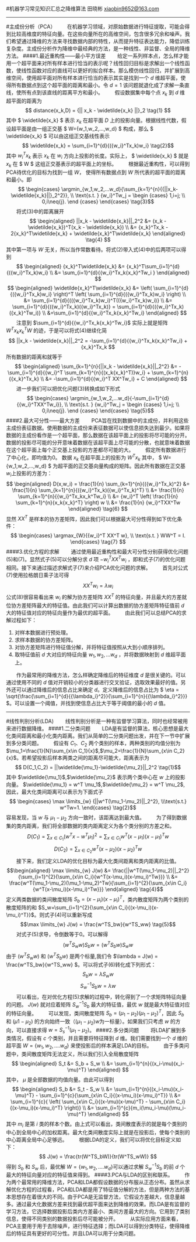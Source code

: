 #机器学习常见知识汇总之降维算法
田晓彬
xiaobin9652@163.com
***
#主成份分析（PCA）
&emsp;&emsp;在机器学习领域，对原始数据进行特征提取，可能会得到比较高维度的特征向量。在这些向量所在的高维空间，包含很多冗余和噪声。我们希望通过降维的方法来寻找数据内部的特性，从而提升特征表达能力，降低训练复杂度。主成份分析作为降维中最经典的方法，是一种线性、非监督、全局的降维方法。
####1.最近重构性——最小平方误差
&emsp;&emsp;给定一系列样本点，怎么样才能用一个超平面来对所有样本进行恰当的表示呢？线性回归目标是求解出一个线性函数，使线性函数对应的直线可以更好的拟合样本。那么模仿线性回归，并扩展到高维空间，使用超平面对所有样本进行恰当的表示其实是找到一个 $d$ 维超平面，使得所有数据点到这个超平面的距离和最小。令 $d=1$ 该问题就退化成了求解一条直线，使所有点到该直线的距离平方和最小。
&emsp;&emsp;假设数据集中每个点 $x_k$ 到 $d$ 维超平面的距离为 $$ distance(x_k,D) = {|| x_k - \widetilde{x_k} ||}_2 \tag{1} $$ 其中 $ \widetilde{x_k} $ 表示 $x_k$ 在超平面 $D$ 上的投影向量。根据线性代数，假设超平面是由一组正交基 $ W=\{w_1,w_2,...,w_d\} $ 构成，那么 $ \widetilde{x_k} $ 可以由这组正交基线性表示 $$ \widetilde{x_k} = \sum_{i=1}^{d}{({w_i}^Tx_k)w_i} \tag{2}$$ 其中 $w_i^Tx_k$ 表示 $x_k$ 在 $w_i$ 方向上投影的长度。实际上， $ \widetilde{x_k} $ 就是 $x_k$ 在 $ W $ 这组正交基表示的超平面上的坐标。
&emsp;&emsp;根据最近重构性，可以得到PCA待优化的目标为找到一组 $W$， 使得所有数据点到 $W$ 所代表的超平面的距离和最小。即 $$ \begin{cases} \argmin_{w_1,w_2,...w_d}{\sum_{k=1}^{n}{{||x_k- \widetilde{x_k}||}_2^2}}, \\ \text{s.t. } {w_i}^Tw_j = \begin {cases} 1,i=j; \\ 0,i\neq{j}. \end {cases} \end{cases} \tag{3}$$ 
&emsp;&emsp;将式(3)中的距离展开 $$ \begin{aligned} ||x_k - \widetilde{x_k}||_2^2 &= (x_k - \widetilde{x_k})^T(x_k - \widetilde{x_k}) \\ &= {x_k}^Tx_k - 2{x_k}^T\widetilde{x_k} + \widetilde{x_k}^T\widetilde{x_k} \end{aligned} \tag{4} $$ 其中第一项与 $W$ 无关，所以当作常数看待。将式(2)带入式(4)中的后两项可以得到 $$ \begin{aligned} {x_k}^T\widetilde{x_k} &= {x_k}^T\sum_{i=1}^{d}{({w_i}^Tx_k)w_i} \\ &= \sum_{i=1}^{d}{{w_i}^Tx_k{x_k}^Tw_i } \end{aligned} $$  $$ \begin{aligned} \widetilde{x_k}^T\widetilde{x_k} &= \left( \sum_{i=1}^{d}{({w_i}^Tx_k)w_i} \right)^T \left( \sum_{i=1}^{d}{({w_i}^Tx_k)w_i} \right) \\ &= \sum_{i=1}^{d}{(({w_i}^Tx_k)w_i)^T(({w_i}^Tx_k)w_i)} \\ &= \sum_{i=1}^{d}{({w_i}^Tx_k)({w_i}^Tx_k)} = \sum_{i=1}^{d}{({w_i}^Tx_k)({x_k}^Tw_i)} \\ &=\sum_{i=1}^{d}{{w_i}^Tx_k{x_k}^Tw_i} \end{aligned} $$
&emsp;&emsp;注意到 $\sum_{i=1}^{d}{{w_i}^Tx_k{x_k}^Tw_i}$ 实际上就是矩阵 $W^Tx_k{x_k}^TW$ 的迹，于是可以将式(4)继续化简 $$ ||x_k - \widetilde{x_k}||_2^2 = -\sum_{i=1}^{d}{{w_i}^Tx_k{x_k}^Tw_i} + {x_k}^Tx_k $$ 所有数据的距离和就等于 $$ \begin{aligned} \sum_{k=1}^{n}{||x_k - \widetilde{x_k}||_2^2} &= -\sum_{i=1}^{d}{{w_i}^T \sum_{k=1}^{n}{(x_k{x_k}^T)}w_i} + \sum_{k=1}^{n}{{x_k}^Tx_k} \\ &= -\sum_{i=1}^{d}{{w_i}^T XX^Tw_i} + C \end{aligned}  $$
&emsp;&emsp;进一步我们可以把优化问题(3)转换成如下形式 $$ \begin{cases} \argmin_{w_1,w_2,...w_d}{-\sum_{i=1}^{d}{{w_i}^TXX^Tw_i}}, \\ \text{s.t. } {w_i}^Tw_j = \begin {cases} 1,i=j; \\ 0,i\neq{j}. \end {cases} \end{cases} \tag{5}$$
####2.最大可分性——最大方差
&emsp;&emsp;PCA旨在找到数据中的主成份，并利用这些主成份表征数据。使用数据的主成份来表征数据可以使信息损失达到最少。如果将数据的主成份看作是一个超平面，那么数据在该超平面上的投影将尽可能的分开。数据的投影尽可能的分开意味着数据在该超平面上尽可能的分散，也就意味着数据在这个超平面上每个正交基上投影的方差都尽可能的大。
&emsp;&emsp;假定所有数据进行了中心化，即均值为0。 数据 $x_k$ 在超平面上的投影为 $W^Tx_k$ 其中， $ W=\{w_1,w_2,...,w_d\} $ 为超平面的正交基向量构成的矩阵。因此所有数据在正交基 $w_i$上投影的方差为： $$ \begin{aligned} D(x,w_i) = \frac{1}{n} \sum_{k=1}^{n}{({w_i}^Tx_k)^2} &= \frac{1}{n} \sum_{k=1}^{n}{({w_i}^Tx_k)({w_i}^Tx_k)^T} \\ &= \frac{1}{n} \sum_{k=1}^{n}{{w_i}^Tx_kx_k^Tw_i} \\ &= {w_i}^T \left( \frac{1}{n} \sum_{k=1}^{n}{x_k{x_k}^T} \right) w \\ &= \frac{1}{n} {w_i}^TXX^Tw \end{aligned} \tag{6} $$ 显然 $XX^T$ 是样本的协方差矩阵，因此我们可以根据最大可分性得到如下优化条件： $$ \begin{cases} \argmax_{W}{{w_i}^T XX^T w}, \\ \text{s.t. } WW^T = I. \end{cases} \tag{7} $$
####3.优化方程的求解
&emsp;&emsp;通过使用最近重构性和最大可分性分别获得优化问题(5)和(7)。显然式子(5)可以分解分求 $d$ 项 $-{w_i}^TXX^Tw_i$ ，即和式子(7)的优化问题相同。接下来通过描述求解式子(7)来介绍PCA优化问题的求解。
&emsp;&emsp;首先对公式(7)使用拉格朗日乘子法可得 $$ XX^Tw_i = \lambda w_i \tag{8} $$ 公式(8)很容易看出来 $w_i$ 的解为协方差矩阵 $XX^T$ 的特征向量，并且最大的方差就位协方差矩阵最大的特征值。由此我们可以计算出数据的协方差矩阵特征值前 $d$ 大的特征值对应的特征向量作为最优的超平面。
&emsp;&emsp;由此我们可以总结PCA的求解过程如下：
1. 对样本数据进行预处理。
2. 求样本数据的协方差矩阵。
3. 对协方差矩阵进行特征值分解，并将特征值按照从大到小顺序排列。
4. 取特征值前 $d$ 大对应的特征向量 $w_1,w_2,...w_d$ ，并将数据映射到 $d$ 维超平面上。

&emsp;&emsp;作为最常用的降维方法，怎么样确定降维后的特征维度 $d$ 是很关键的。可以通过使用不同的 $d$ 值对开销较小的分类器进行交叉验证，选取效果最好的值。另外还可以通过降维后的信息占比来确定 $d$。定义降维后的信息占比为 $ \eta = \sqrt{\frac{\sum_{i=1}^{d}{{\lambda_i}^2}}{\sum_{i=1}^{n}{{\lambda_i}^2}}} $。可以设置一个阈值，并找到使信息占比大于等于阈值的最小的 $d$ 值。
***
#线性判别分析(LDA)
&emsp;&emsp;线性判别分析是一种有监督学习算法，同时也经常被用来进行数据降维。
####1.二分类问题
&emsp;&emsp;LDA是有监督的算法，核心思想是最大化类间距离和最小化类内距离。我们从简单的二分类问题出发，并在下一节中扩展到多分类问题。
&emsp;&emsp;假设有 $C_1$、$C_2$ 两个类别的样本，两种类别的均值分别为 $\mu_1=\frac{1}{N}\sum_{x\in C_1}{x}$,$\mu_2=\frac{1}{N}\sum_{x\in C_2}{x}$。若希望投影后样本两类之间的距离尽可能大，距离表示为 $$ D(C_1,C_2) = ||\widetilde{\mu_1}-\widetilde{\mu_2}||_2^2 \tag{1}$$ 其中 $\widetilde{\mu_1}$,$\widetilde{\mu_2}$ 表示两个类中心在 $w$ 上的投影向量。 $\widetilde{\mu_1} = w^T \mu_1$,$\widetilde{\mu_2} = w^T \mu_2$, 因此，最大化类间距离可以表示为下面式子 $$ \begin{cases} \max \limits_{w} {||w^T(\mu_1-\mu_2)||_2^2}, \\\text{s.t.} w^Tw=1. \end{cases} \tag{2}$$ 容易发现，当 $w$ 与 $\mu_1-\mu_2$ 方向一致时，该距离达到最大值。
&emsp;&emsp;为了得到数据集的类内距离，我们将全部数据的类内距离定义为各个类分别的方差之和。 $$D(C_1) = \sum_{x\in C_1}{(w^Tx-w^T\mu_1)^2} = \sum_{x\in C_1}{w^T(x-\mu_1)(x-\mu_1)^Tw} $$ $$D(C_2) = \sum_{x\in C_2}{w^T(x-\mu_2)(x-\mu_2)^Tw} \tag{3}$$
&emsp;&emsp;接下来，我们定义LDA的优化目标为最大化类间距离和类内距离的比值。 $$\begin{aligned} \max \limits_{w} J(w) &= \frac{||w^T(\mu_1-\mu_2)||_2^2}{\sum_{i=1}^{2}{\sum_{x\in C_i}{w^T(x-\mu_i)(x-\mu_i)^Tw}}} \\ &= \frac{w^T(\mu_1-\mu_2)(\mu_1-\mu_2)^Tw}{\sum_{i=1}^{2}{\sum_{x\in C_i}{w^T(x-\mu_i)(x-\mu_i)^Tw}}} \end{aligned}  \tag{4}$$ 定义两类数据的类间散度矩阵 $S_b=(x-\mu_i)(x-\mu_i)^T$，类内散度矩阵为两个类别的散度矩阵的和 $S_w=\sum_{i=1}^{2}{\sum_{x\in C_i}{(x-\mu_i)(x-\mu_i)^T}}$。则式子(4)可以重新写成 $$\max \limits_{w} J(w) = \frac{w^TS_bw}{w^TS_ww} \tag{5}$$
&emsp;&emsp;对式子(5)求导，令倒数等于0。可以解得 $$ (w^TS_ww)S_bw = (w^TS_bw)S_ww \tag{6}$$ 由于 $(w^TS_ww)$ 和 $(w^TS_bw)$ 是两个标量,我们令 $\lambda = J(w) = \frac{w^TS_bw}{w^TS_ww} $。可以将式子(6)转化成下列形式： $$ S_bw = \lambda S_ww $$ $$ S_w^{-1}S_bw = \lambda w \tag{7}$$
&emsp;&emsp;可以看出，在对优化方程(5)求解的过程中，转化得到了一个求矩阵特征向量的问题。 $J(w)$ 就对应着矩阵 $S_w^{-1}S_b$ 最大的特征值，最优 $w$ 就是最大特征值对应的特征向量。
&emsp;&emsp;可以发现，类间散度矩阵 $S_b = (\mu_1-\mu_2)(\mu_1-\mu_2)^T$，因此 $S_b$ 和 $(\mu1-\mu_2)$ 的方向始终一致（$(\mu_1-\mu_2)w$为一标量）。如果我们只考虑 $w$ 的方向，可以直接求得 $w=S_s^{-1}(\mu_1-\mu_2)$。
####2.多分类问题
&emsp;&emsp;将LDA扩展到多类情况，假设有 $c$ 个类别，并且需要将特征降到 $d$ 维。我们需要找到一个 $d$ 维的超平面 $W = \{ w_1, w_2,....w_d \}$ 来使投影后的样本满足LDA的目标。
&emsp;&emsp;由于多类问题中，类间散度矩阵无法定义，所以我们引入全局散度矩阵 $$ \begin{aligned} S_t &= S_b + S_w \\ &= \sum_{i=1}^{n}{(x_i-\mu)(x_i-\mu)^T} \end{aligned} $$ 其中， $\mu$ 是全部数据的均值向量。由此可以得到 $$ \begin{aligned} S_b &= S_t - S_w \\ &= \sum_{i=1}^{n}{(x_i-\mu)(x_i-\mu)^T} - \sum_{i=1}^{c}{\sum_{x\in C_i}{(x-\mu_i)(x-\mu_i)^T}} \\ &= \sum_{i=1}^{c}{ \left( \sum_{x\in C_i}{(x-\mu)(x-\mu)^T} - \sum_{x\in C_i}{(x-\mu_i)(x-\mu_i)^T} \right)} \\ &= \sum_{i=1}^{c}{m_i(\mu_i-\mu)(\mu_i-\mu)^T} \end{aligned} $$ 其中 $m_i$ 是第 $i$ 类的样本个数。由上式可以看出，类间散度表示的就是每个类别的中心到全局中心的加权距离。最大化类间散度实际上就是在投影后，使每个类别的中心距离全局中心足够远。
&emsp;&emsp;根据LDA的定义，我们可以将优化目标定义如下： $$ J(w) = \frac{tr(W^TS_bW)}{tr(W^TS_wW)} $$ 得到 $S_b$ 和 $S_w$ 后，最优解 $W = \{ w_1, w_2,....w_d \}$可以通过求解 $S_w^{-1}S_b$ 的前 $d$ 个最大的特征向量对应的特征值来得到。
####3.PCA与LDA的区别和联系。
&emsp;&emsp;作为两个最常用的降维方法，PCA和LDA都假设数据的分布服从正态分布。虽然从求解优化方程的过程看，PCA和LDA都是用了特征值分解的方法，但是两种方法的基本思想存在着很大的不同。由于PCA是无监督方法，它假设方差越大，信息量越多。通过最大化数据方差来找到最优超平面来达到降维的效果。而LDA是有监督的学习方法，它选择数据投影后类内方差最小、类间方差最大的方向。它用到了类别信息，使得不同类别的数据投影后尽可能被分开。
&emsp;&emsp;从实际应用方面来看，PCA主要用于用于去除噪声，进行特征选择；而LDA可以得到分类特征，使得降维后的特征具有更好的可分性。并且LDA可以用于分类问题。